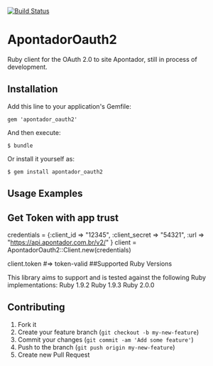 [![Build Status](https://travis-ci.org/eder/apontador_oauth2.png?branch=master)](https://travis-ci.org/eder/apontador_oauth2)
# ApontadorOauth2
Ruby client for the OAuth 2.0 to site Apontador, still in process of development. 
## Installation

Add this line to your application's Gemfile:

    gem 'apontador_oauth2'

And then execute:

    $ bundle

Or install it yourself as:

    $ gem install apontador_oauth2

## Usage Examples
 
## Get Token with app trust

 credentials = {:client_id     => "12345",
                     :client_secret => "54321",
                     :url           => "https://api.apontador.com.br/v2/"
                    }
  client =  ApontadorOauth2::Client.new(credentials)

  client.token
 #=> token-valid
##Supported Ruby Versions

This library aims to support and is tested against the following Ruby implementations:
Ruby 1.9.2
Ruby 1.9.3
Ruby 2.0.0

## Contributing

1. Fork it
2. Create your feature branch (`git checkout -b my-new-feature`)
3. Commit your changes (`git commit -am 'Add some feature'`)
4. Push to the branch (`git push origin my-new-feature`)
5. Create new Pull Request
